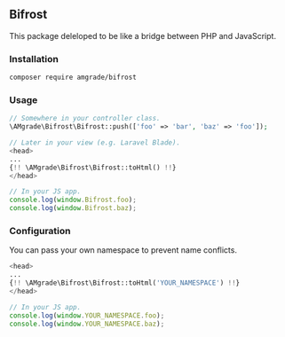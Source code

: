 ## Bifrost

This package deleloped to be like a bridge between PHP and JavaScript.

### Installation

```bash
composer require amgrade/bifrost
```

### Usage

```php
// Somewhere in your controller class.
\AMgrade\Bifrost\Bifrost::push(['foo' => 'bar', 'baz' => 'foo']);
```

```php
// Later in your view (e.g. Laravel Blade).
<head>
...
{!! \AMgrade\Bifrost\Bifrost::toHtml() !!}
</head>
```

```javascript
// In your JS app.
console.log(window.Bifrost.foo);
console.log(window.Bifrost.baz);
```

### Configuration
You can pass your own namespace to prevent name conflicts.

```php
<head>
...
{!! \AMgrade\Bifrost\Bifrost::toHtml('YOUR_NAMESPACE') !!}
</head>
```

```javascript
// In your JS app.
console.log(window.YOUR_NAMESPACE.foo);
console.log(window.YOUR_NAMESPACE.baz);
```
